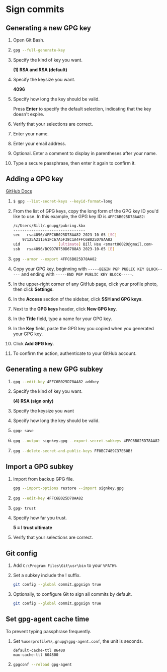 # Sign commits

## Generating a new GPG key

1.  Open Git Bash.
1.  ```bash
    gpg --full-generate-key
    ```
1.  Specify the kind of key you want.

    **(1) RSA and RSA (default)**

1.  Specify the keysize you want.

    **4096**

1.  Specify how long the key should be valid.

    Press **Enter** to specify the default selection, indicating that the key doesn't expire.

1.  Verify that your selections are correct.
1.  Enter your name.
1.  Enter your email address.
1.  Optional. Enter a comment to display in parentheses after your name.
1.  Type a secure passphrase, then enter it again to confirm it.

## Adding a GPG key

[GitHub Docs](https://docs.github.com/en/authentication/managing-commit-signature-verification/about-commit-signature-verification)

1.  ```bash
    $ gpg --list-secret-keys --keyid-format=long
    ```
1.  From the list of GPG keys, copy the long form of the GPG key ID you'd like to use. In this example, the GPG key ID is `4FFC6B025D78AA82`:

    ```bash
    /c/Users/Bill/.gnupg/pubring.kbx
    --------------------------------
    sec   rsa4096/4FFC6B025D78AA82 2023-10-05 [SC]
        97125A2115A1FC67A5F38C1A4FFC6B025D78AA82
    uid                 [ultimate] Bill Hsu <smart86029@gmail.com>
    ssb   rsa4096/BC9D70750D6788A3 2023-10-05 [E]
    ```

1.  ```bash
    gpg --armor --export 4FFC6B025D78AA82
    ```
1.  Copy your GPG key, beginning with `-----BEGIN PGP PUBLIC KEY BLOCK-----` and ending with `-----END PGP PUBLIC KEY BLOCK-----`.
1.  In the upper-right corner of any GitHub page, click your profile photo, then click **Settings**.
1.  In the **Access** section of the sidebar, click **SSH and GPG keys**.
1.  Next to the **GPG keys** header, click **New GPG key**.
1.  In the **Title** field, type a name for your GPG key.
1.  In the **Key** field, paste the GPG key you copied when you generated your GPG key.
1.  Click **Add GPG key**.
1.  To confirm the action, authenticate to your GitHub account.

## Generating a new GPG subkey

1.  ```bash
    gpg --edit-key 4FFC6B025D78AA82 addkey
    ```
1.  Specify the kind of key you want.

    **(4) RSA (sign only)**

1.  Specify the keysize you want
1.  Specify how long the key should be valid.
1.  ```bash
    gpg> save
    ```
1.  ```bash
    gpg --output signkey.gpg --export-secret-subkeys 4FFC6B025D78AA82
    ```
1.  ```bash
    gpg --delete-secret-and-public-keys FF0BC7489C37E60B!
    ```

## Import a GPG subkey

1.  Import from backup GPG file.
    ```bash
    gpg --import-options restore --import signkey.gpg
    ```
1.  ```bash
    gpg --edit-key 4FFC6B025D78AA82
    ```
1.  ```bash
    gpg> trust
    ```
1.  Specify how far you trust.

    **5 = I trust ultimate**

1.  Verify that your selections are correct.

## Git config

1.  Add `C:\Program Files\Git\usr\bin` to your `%PATH%`

1.  Set a subkey include the ! suffix.

    ```bash
    git config --global commit.gpgsign true
    ```

1.  Optionally, to configure Git to sign all commits by default.

    ```bash
    git config --global commit.gpgsign true
    ```

## Set gpg-agent cache time

To prevent typing passphrase frequently.

1.  Set `%userprofile%\.gnupg\gpg-agent.conf`, the unit is seconds.

    ```text
    default-cache-ttl 86400
    max-cache-ttl 604800
    ```

1.  ```bash
    gpgconf --reload gpg-agent
    ```
